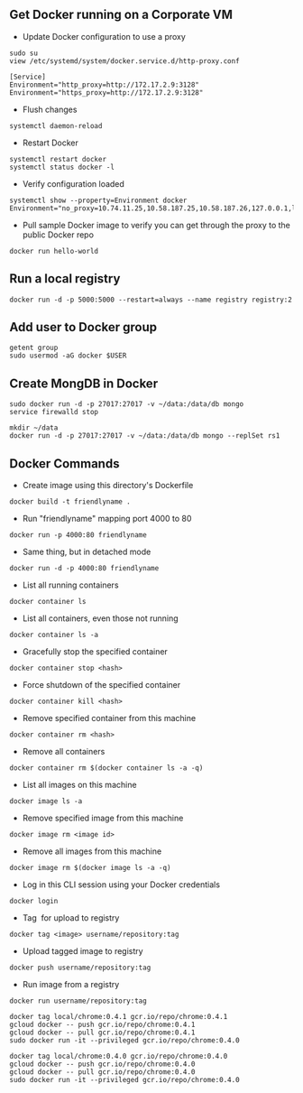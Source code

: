 ## Get Docker running on a Corporate VM
- Update Docker configuration to use a proxy
~~~~
sudo su
view /etc/systemd/system/docker.service.d/http-proxy.conf

[Service]
Environment="http_proxy=http://172.17.2.9:3128"
Environment="https_proxy=http://172.17.2.9:3128"
~~~~
- Flush changes

~~~~ 
systemctl daemon-reload
~~~~
- Restart Docker

~~~~
systemctl restart docker
systemctl status docker -l
~~~~
- Verify configuration loaded

~~~~
systemctl show --property=Environment docker
Environment="no_proxy=10.74.11.25,10.58.187.25,10.58.187.26,127.0.0.1,localhost,vradev00197.africa.net"
~~~~
- Pull sample Docker image to verify you can get through the proxy to the public Docker repo

~~~~
docker run hello-world
~~~~

## Run a local registry
~~~~
docker run -d -p 5000:5000 --restart=always --name registry registry:2
~~~~

## Add user to Docker group
~~~~
getent group
sudo usermod -aG docker $USER 
~~~~

## Create MongDB in Docker
~~~~
sudo docker run -d -p 27017:27017 -v ~/data:/data/db mongo
service firewalld stop

mkdir ~/data
docker run -d -p 27017:27017 -v ~/data:/data/db mongo --replSet rs1
~~~~

## Docker Commands
- Create image using this directory's Dockerfile
~~~~
docker build -t friendlyname .  
~~~~
- Run "friendlyname" mapping port 4000 to 80
~~~~
docker run -p 4000:80 friendlyname  	
~~~~
- Same thing, but in detached mode
~~~~
docker run -d -p 4000:80 friendlyname       
~~~~
- List all running containers
~~~~
docker container ls
~~~~
- List all containers, even those not running
~~~~
docker container ls -a          
~~~~
- Gracefully stop the specified container
~~~~
docker container stop <hash>    
~~~~
- Force shutdown of the specified container
~~~~
docker container kill <hash>    			
~~~~
- Remove specified container from this machine
~~~~
docker container rm <hash>
~~~~
- Remove all containers
~~~~
docker container rm $(docker container ls -a -q)    
~~~~
- List all images on this machine
~~~~
docker image ls -a  
~~~~
- Remove specified image from this machine
~~~~
docker image rm <image id>      
~~~~
- Remove all images from this machine
~~~~
docker image rm $(docker image ls -a -q)   		
~~~~
- Log in this CLI session using your Docker credentials
~~~~
docker login           
~~~~
- Tag <image> for upload to registry
~~~~
docker tag <image> username/repository:tag
~~~~
- Upload tagged image to registry
~~~~
docker push username/repository:tag          
~~~~
- Run image from a registry
~~~~
docker run username/repository:tag         

docker tag local/chrome:0.4.1 gcr.io/repo/chrome:0.4.1
gcloud docker -- push gcr.io/repo/chrome:0.4.1
gcloud docker -- pull gcr.io/repo/chrome:0.4.1
sudo docker run -it --privileged gcr.io/repo/chrome:0.4.0

docker tag local/chrome:0.4.0 gcr.io/repo/chrome:0.4.0
gcloud docker -- push gcr.io/repo/chrome:0.4.0
gcloud docker -- pull gcr.io/repo/chrome:0.4.0
sudo docker run -it --privileged gcr.io/repo/chrome:0.4.0 
~~~~